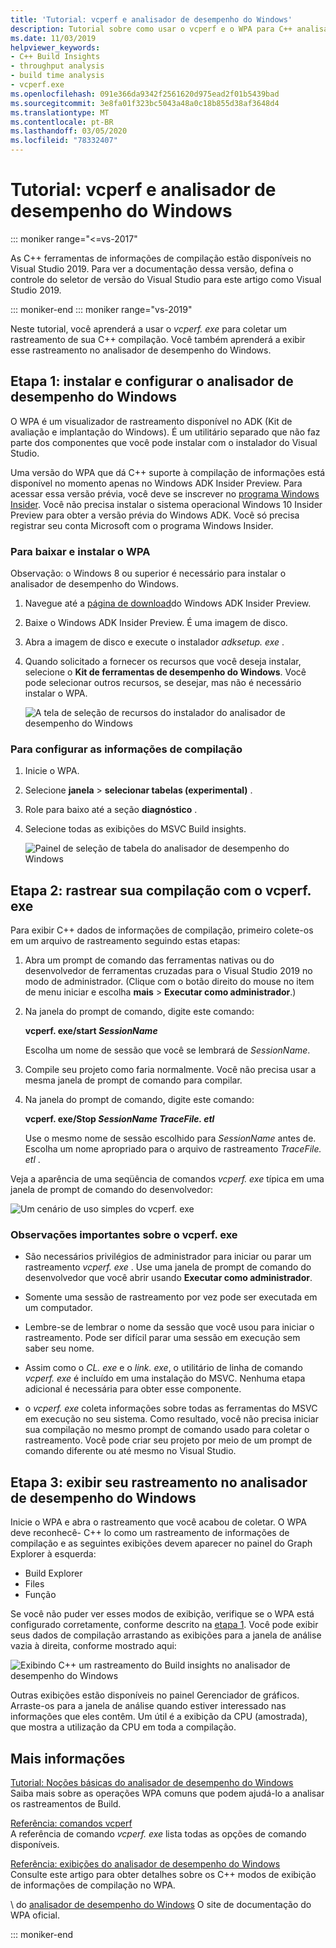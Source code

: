 ```yaml
---
title: 'Tutorial: vcperf e analisador de desempenho do Windows'
description: Tutorial sobre como usar o vcperf e o WPA para C++ analisar rastreamentos de Build.
ms.date: 11/03/2019
helpviewer_keywords:
- C++ Build Insights
- throughput analysis
- build time analysis
- vcperf.exe
ms.openlocfilehash: 091e366da9342f2561620d975ead2f01b5439bad
ms.sourcegitcommit: 3e8fa01f323bc5043a48a0c18b855d38af3648d4
ms.translationtype: MT
ms.contentlocale: pt-BR
ms.lasthandoff: 03/05/2020
ms.locfileid: "78332407"
---
```

# <a name="tutorial-vcperf-and-windows-performance-analyzer"></a>Tutorial: vcperf e analisador de desempenho do Windows

::: moniker range="<=vs-2017"

As C++ ferramentas de informações de compilação estão disponíveis no Visual Studio 2019. Para ver a documentação dessa versão, defina o controle do seletor de versão do Visual Studio para este artigo como Visual Studio 2019.

::: moniker-end
::: moniker range="vs-2019"

Neste tutorial, você aprenderá a usar o *vcperf. exe* para coletar um rastreamento de sua C++ compilação. Você também aprenderá a exibir esse rastreamento no analisador de desempenho do Windows.

## <a name="step-1-install-and-configure-windows-performance-analyzer"></a>Etapa 1: instalar e configurar o analisador de desempenho do Windows

O WPA é um visualizador de rastreamento disponível no ADK (Kit de avaliação e implantação do Windows). É um utilitário separado que não faz parte dos componentes que você pode instalar com o instalador do Visual Studio.

Uma versão do WPA que dá C++ suporte à compilação de informações está disponível no momento apenas no Windows ADK Insider Preview. Para acessar essa versão prévia, você deve se inscrever no [programa Windows Insider](https://insider.windows.com). Você não precisa instalar o sistema operacional Windows 10 Insider Preview para obter a versão prévia do Windows ADK. Você só precisa registrar seu conta Microsoft com o programa Windows Insider.

### <a name="to-download-and-install-wpa"></a>Para baixar e instalar o WPA

Observação: o Windows 8 ou superior é necessário para instalar o analisador de desempenho do Windows.

1. Navegue até a [página de download](https://www.microsoft.com/en-us/software-download/windowsinsiderpreviewADK)do Windows ADK Insider Preview.

1. Baixe o Windows ADK Insider Preview. É uma imagem de disco.

1. Abra a imagem de disco e execute o instalador *adksetup. exe* .

1. Quando solicitado a fornecer os recursos que você deseja instalar, selecione o **Kit de ferramentas de desempenho do Windows**. Você pode selecionar outros recursos, se desejar, mas não é necessário instalar o WPA.

   ![A tela de seleção de recursos do instalador do analisador de desempenho do Windows](media/wpa-installation.png)

### <a name="configuration-steps"></a>Para configurar as informações de compilação

1. Inicie o WPA.

1. Selecione **janela** > **selecionar tabelas (experimental)** .

1. Role para baixo até a seção **diagnóstico** .

1. Selecione todas as exibições do MSVC Build insights.

   ![Painel de seleção de tabela do analisador de desempenho do Windows](media/wpa-configuration.png)

## <a name="step-2-trace-your-build-with-vcperfexe"></a>Etapa 2: rastrear sua compilação com o vcperf. exe

Para exibir C++ dados de informações de compilação, primeiro colete-os em um arquivo de rastreamento seguindo estas etapas:

1. Abra um prompt de comando das ferramentas nativas ou do desenvolvedor de ferramentas cruzadas para o Visual Studio 2019 no modo de administrador. (Clique com o botão direito do mouse no item de menu iniciar e escolha **mais** > **Executar como administrador**.)

1. Na janela do prompt de comando, digite este comando:

   **vcperf. exe/start _SessionName_**

   Escolha um nome de sessão que você se lembrará de *SessionName*.

1. Compile seu projeto como faria normalmente. Você não precisa usar a mesma janela de prompt de comando para compilar.

1. Na janela do prompt de comando, digite este comando:

   **vcperf. exe/Stop _SessionName_ _TraceFile. etl_**

   Use o mesmo nome de sessão escolhido para *SessionName* antes de. Escolha um nome apropriado para o arquivo de rastreamento *TraceFile. etl* .

Veja a aparência de uma seqüência de comandos *vcperf. exe* típica em uma janela de prompt de comando do desenvolvedor:

![Um cenário de uso simples do vcperf. exe](media/vcperf-simple-usage.png)

### <a name="important-notes-about-vcperfexe"></a>Observações importantes sobre o vcperf. exe

- São necessários privilégios de administrador para iniciar ou parar um rastreamento *vcperf. exe* . Use uma janela de prompt de comando do desenvolvedor que você abrir usando **Executar como administrador**.

- Somente uma sessão de rastreamento por vez pode ser executada em um computador.

- Lembre-se de lembrar o nome da sessão que você usou para iniciar o rastreamento. Pode ser difícil parar uma sessão em execução sem saber seu nome.

- Assim como o *CL. exe* e o *link. exe*, o utilitário de linha de comando *vcperf. exe* é incluído em uma instalação do MSVC. Nenhuma etapa adicional é necessária para obter esse componente.

- o *vcperf. exe* coleta informações sobre todas as ferramentas do MSVC em execução no seu sistema. Como resultado, você não precisa iniciar sua compilação no mesmo prompt de comando usado para coletar o rastreamento. Você pode criar seu projeto por meio de um prompt de comando diferente ou até mesmo no Visual Studio.

## <a name="step-3-view-your-trace-in-windows-performance-analyzer"></a>Etapa 3: exibir seu rastreamento no analisador de desempenho do Windows

Inicie o WPA e abra o rastreamento que você acabou de coletar. O WPA deve reconhecê- C++ lo como um rastreamento de informações de compilação e as seguintes exibições devem aparecer no painel do Graph Explorer à esquerda:

- Build Explorer
- Files
- Função

Se você não puder ver esses modos de exibição, verifique se o WPA está configurado corretamente, conforme descrito na [etapa 1](#configuration-steps). Você pode exibir seus dados de compilação arrastando as exibições para a janela de análise vazia à direita, conforme mostrado aqui:

![Exibindo C++ um rastreamento do Build insights no analisador de desempenho do Windows](media/wpa-viewing-trace.gif)

Outras exibições estão disponíveis no painel Gerenciador de gráficos. Arraste-os para a janela de análise quando estiver interessado nas informações que eles contêm. Um útil é a exibição da CPU (amostrada), que mostra a utilização da CPU em toda a compilação.

## <a name="more-information"></a>Mais informações

[Tutorial: Noções básicas do analisador de desempenho do Windows](wpa-basics.md)\
Saiba mais sobre as operações WPA comuns que podem ajudá-lo a analisar os rastreamentos de Build.

[Referência: comandos vcperf](/cpp/build-insights/reference/vcperf-commands)\
A referência de comando *vcperf. exe* lista todas as opções de comando disponíveis.

[Referência: exibições do analisador de desempenho do Windows](/cpp/build-insights/reference/wpa-views)\
Consulte este artigo para obter detalhes sobre os C++ modos de exibição de informações de compilação no WPA.

\ do [analisador de desempenho do Windows](/windows-hardware/test/wpt/windows-performance-analyzer)
O site de documentação do WPA oficial.

::: moniker-end
